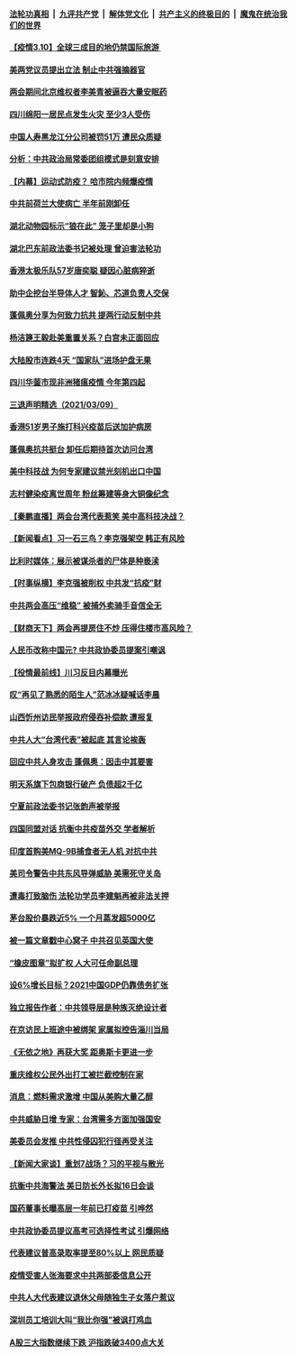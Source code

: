

####  [法轮功真相](../../../../basic/blob/master/README.md?t=03101901) &nbsp;|&nbsp; [九评共产党](../../../../9ping.md/blob/master/README.md?t=03101901) &nbsp;|&nbsp; [解体党文化](../../../../jtdwh.md/blob/master/README.md?t=03101901)  &nbsp;|&nbsp; [共产主义的终极目的](../../../../gczydzjmd.md/blob/master/README.md?t=03101901) &nbsp;|&nbsp; [魔鬼在统治我们的世界](../../../../mgztzwmdsj.md/blob/master/README.md?t=03101901) 

#### [【疫情3.10】全球三成目的地仍禁国际旅游 ](../pages/nsc413/n12801652.md?t=03101901) 

#### [美两党议员提出立法 制止中共强摘器官](../pages/nsc413/n12801600.md?t=03101901) 

#### [两会期间北京维权者李美青被逼吞大量安眠药](../pages/nsc413/n12801570.md?t=03101901) 

#### [四川绵阳一居民点发生火灾 至少3人受伤](../pages/nsc413/n12801135.md?t=03101901) 

#### [中国人寿黑龙江分公司被罚51万 遭民众质疑](../pages/nsc413/n12800911.md?t=03101901) 

#### [分析：中共政治局常委团组模式是刻意安排](../pages/nsc413/n12801201.md?t=03101901) 

#### [【内幕】运动式防疫？ 哈市院内频爆疫情](../pages/nsc413/n12796208.md?t=03101901) 

#### [中共前荷兰大使病亡 半年前刚卸任](../pages/nsc413/n12800951.md?t=03101901) 

#### [湖北动物园标示“狼在此” 笼子里却是小狗](../pages/nsc413/n12801040.md?t=03101901) 

#### [湖北巴东前政法委书记被处理 曾迫害法轮功](../pages/nsc413/n12800989.md?t=03101901) 

#### [香港太极乐队57岁唐奕聪 疑因心脏病猝逝](../pages/nsc413/n12800632.md?t=03101901) 


#### [助中企挖台半导体人才 智鈊、芯道负责人交保](../pages/nsc413/n12800874.md?t=03101901) 

#### [蓬佩奥分享为何致力抗共 提两行动反制中共](../pages/nsc413/n12800882.md?t=03101901) 

#### [杨洁篪王毅赴美重置关系？白宫未正面回应](../pages/nsc413/n12800795.md?t=03101901) 

#### [大陆股市连跌4天 “国家队”进场护盘无果](../pages/nsc413/n12800681.md?t=03101901) 

#### [四川华蓥市现非洲猪瘟疫情 今年第四起](../pages/nsc413/n12800871.md?t=03101901) 

#### [三退声明精选（2021/03/09）](../pages/nsc413/n12800870.md?t=03101901) 

#### [香港51岁男子施打科兴疫苗后送加护病房](../pages/nsc413/n12800841.md?t=03101901) 

#### [蓬佩奥抗共挺台 卸任后期待首次访问台湾](../pages/nsc413/n12800838.md?t=03101901) 

#### [美中科技战 为何专家建议禁光刻机出口中国](../pages/nsc413/n12798176.md?t=03101901) 

#### [志村健染疫离世周年 粉丝筹建等身大铜像纪念](../pages/nsc413/n12800306.md?t=03101901) 

#### [【秦鹏直播】两会台湾代表惹笑 美中高科技决战？](../pages/nsc413/n12800625.md?t=03101901) 

#### [【新闻看点】习一石三鸟？李克强架空 韩正有风险](../pages/nsc413/n12800602.md?t=03101901) 

#### [比利时媒体：展示被谋杀者的尸体是种亵渎](../pages/nsc413/n12800642.md?t=03101901) 

#### [【时事纵横】李克强被削权 中共发“抗疫”财](../pages/nsc413/n12800583.md?t=03101901) 

#### [中共两会高压“维稳” 被捕外卖骑手音信全无](../pages/nsc413/n12800593.md?t=03101901) 

#### [【财商天下】两会再提房住不炒 压得住楼市高风险？](../pages/nsc413/n12799911.md?t=03101901) 

#### [人民币改称中国元? 中共政协委员提案引嘲讽](../pages/nsc413/n12800469.md?t=03101901) 

#### [【役情最前线】川习反目内幕曝光](../pages/nsc413/n12800479.md?t=03101901) 

#### [叹“再见了熟悉的陌生人”范冰冰疑喊话李晨](../pages/nsc413/n12800458.md?t=03101901) 

#### [山西忻州访民举报政府侵吞补偿款 遭报复](../pages/nsc413/n12800530.md?t=03101901) 

#### [中共人大“台湾代表”被起底 其言论挨轰](../pages/nsc413/n12800400.md?t=03101901) 

#### [回应中共人身攻击 蓬佩奥：因击中其要害](../pages/nsc413/n12800344.md?t=03101901) 

#### [明天系旗下包商银行破产 负债超2千亿](../pages/nsc413/n12800363.md?t=03101901) 

#### [宁夏前政法委书记张韵声被举报](../pages/nsc413/n12799981.md?t=03101901) 

#### [四国同盟对话 抗衡中共疫苗外交 学者解析](../pages/nsc413/n12800228.md?t=03101901) 

#### [印度首购美MQ-9B捕食者无人机 对抗中共](../pages/nsc413/n12800282.md?t=03101901) 

#### [美司令警告中共东风导弹威胁 美需死守关岛](../pages/nsc413/n12800329.md?t=03101901) 

#### [遭毒打致脑伤 法轮功学员李建魁再被非法关押](../pages/nsc413/n12799369.md?t=03101901) 

#### [茅台股价暴跌近5% 一个月蒸发超5000亿](../pages/nsc413/n12800252.md?t=03101901) 

#### [被一篇文章戳中心窝子 中共召见英国大使](../pages/nsc413/n12800236.md?t=03101901) 

#### [“橡皮图章”拟扩权 人大可任命副总理](../pages/nsc413/n12799390.md?t=03101901) 

#### [设6%增长目标？2021中国GDP仍靠债务扩张](../pages/nsc413/n12799893.md?t=03101901) 

#### [独立报告作者：中共领导层是种族灭绝设计者](../pages/nsc413/n12800129.md?t=03101901) 

#### [在京访民上班途中被绑架 家属拟控告淄川当局](../pages/nsc413/n12800012.md?t=03101901) 

#### [《无依之地》再获大奖 距奥斯卡更进一步](../pages/nsc413/n12799933.md?t=03101901) 

#### [重庆维权公民外出打工被拦截控制在家](../pages/nsc413/n12799872.md?t=03101901) 

#### [消息：燃料需求激增 中国从美购大量乙醇](../pages/nsc413/n12800063.md?t=03101901) 

#### [中共威胁日增 专家：台湾需多方面加强国安](../pages/nsc413/n12797689.md?t=03101901) 

#### [美委员会发推 中共性侵囚犯行径再受关注](../pages/nsc413/n12799382.md?t=03101901) 

#### [【新闻大家谈】重划7战场？习的平视与散光](../pages/nsc413/n12799859.md?t=03101901) 

#### [抗衡中共海警法 美日防长外长拟16日会谈](../pages/nsc413/n12799692.md?t=03101901) 

#### [国药董事长曝高层一年前已打疫苗 引哗然](../pages/nsc413/n12799714.md?t=03101901) 

#### [中共政协委员提议高考可选择性考试 引爆网络](../pages/nsc413/n12798984.md?t=03101901) 

#### [代表建议普高录取率提至80%以上 网民质疑](../pages/nsc413/n12799591.md?t=03101901) 

#### [疫情受害人张海要求中共两部委信息公开](../pages/nsc413/n12799223.md?t=03101901) 

#### [中共人大代表建议退休父母随独生子女落户惹议](../pages/nsc413/n12798999.md?t=03101901) 

#### [深圳员工培训大叫“我比你强”被讽打鸡血](../pages/nsc413/n12799484.md?t=03101901) 

#### [A股三大指数继续下跌 沪指跌破3400点大关](../pages/nsc413/n12799264.md?t=03101901) 

